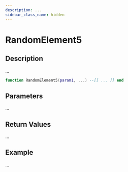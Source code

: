 ```yaml
---
description: ...
sidebar_class_name: hidden
---
```


# RandomElement5

## Description

...

```lua
function RandomElement5(param1, ...) --[[ ... ]] end
```

## Parameters

...

## Return Values

...

## Example

...

